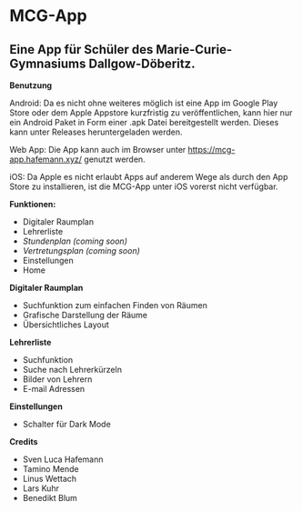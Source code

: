 # MCG-App
Eine App für Schüler des Marie-Curie-Gymnasiums Dallgow-Döberitz.
---
**Benutzung**

Android: Da es nicht ohne weiteres möglich ist eine App im Google Play Store oder dem Apple Appstore kurzfristig zu veröffentlichen, kann hier nur ein Android Paket in Form einer .apk Datei bereitgestellt werden. Dieses kann unter Releases heruntergeladen werden.

Web App: Die App kann auch im Browser unter https://mcg-app.hafemann.xyz/ genutzt werden.

iOS: Da Apple es nicht erlaubt Apps auf anderem Wege als durch den App Store zu installieren, ist die MCG-App unter iOS vorerst nicht verfügbar.

**Funktionen:**
- Digitaler Raumplan
- Lehrerliste
- *Stundenplan (coming soon)*
- *Vertretungsplan (coming soon)*
- Einstellungen
- Home

**Digitaler Raumplan**
- Suchfunktion zum einfachen Finden von Räumen
- Grafische Darstellung der Räume
- Übersichtliches Layout

**Lehrerliste**
- Suchfunktion
- Suche nach Lehrerkürzeln
- Bilder von Lehrern
- E-mail Adressen

**Einstellungen**
- Schalter für Dark Mode

**Credits**
- Sven Luca Hafemann
- Tamino Mende
- Linus Wettach
- Lars Kuhr
- Benedikt Blum
